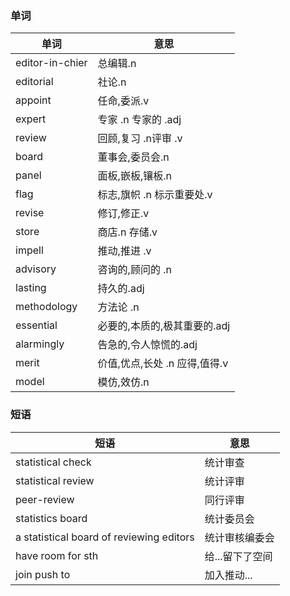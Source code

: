 ### 单词
|单词|意思|
|---|---|
|editor-in-chier|总编辑.n|
|editorial|社论.n|
|appoint|任命,委派.v|
|expert|专家 .n 专家的 .adj|
|review|回顾,复习 .n评审 .v|
|board|董事会,委员会.n|
|panel|面板,嵌板,镶板.n|
|flag|标志,旗帜 .n 标示重要处.v|
|revise|修订,修正.v|
|store|商店.n 存储.v|
|impell|推动,推进 .v|
|advisory|咨询的,顾问的 .n|
|lasting|持久的.adj|
|methodology|方法论 .n|
|essential|必要的,本质的,极其重要的.adj|
|alarmingly|告急的,令人惊慌的.adj|
|merit|价值,优点,长处 .n 应得,值得.v|
|model|模仿,效仿.n|


### 短语
|短语|意思|
|---|---|
|statistical check|统计审查|
|statistical review|统计评审|
|peer-review|同行评审|
|statistics board|统计委员会|
|a statistical board of reviewing editors|统计审核编委会|
|have room for sth|给...留下了空间|
|join push to |加入推动...|
